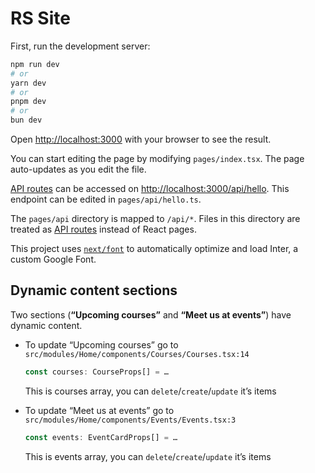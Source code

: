 # RS Site

First, run the development server:

```bash
npm run dev
# or
yarn dev
# or
pnpm dev
# or
bun dev
```

Open [http://localhost:3000](http://localhost:3000) with your browser to see the result.

You can start editing the page by modifying `pages/index.tsx`. The page auto-updates as you edit the file.

[API routes](https://nextjs.org/docs/api-routes/introduction) can be accessed on [http://localhost:3000/api/hello](http://localhost:3000/api/hello). This endpoint can be edited in `pages/api/hello.ts`.

The `pages/api` directory is mapped to `/api/*`. Files in this directory are treated as [API routes](https://nextjs.org/docs/api-routes/introduction) instead of React pages.

This project uses [`next/font`](https://nextjs.org/docs/basic-features/font-optimization) to automatically optimize and load Inter, a custom Google Font.

## Dynamic content sections

Two sections (**“Upcoming courses”** and **“Meet us at events”**) have dynamic content.

- To update “Upcoming courses” go to `src/modules/Home/components/Courses/Courses.tsx:14`

    ```ts
    const courses: CourseProps[] = …
    ```

  This is courses array, you can `delete`/`create`/`update` it’s items

- To update “Meet us at events” go to `src/modules/Home/components/Events/Events.tsx:3`

    ```ts
    const events: EventCardProps[] = …
    ```

    This is events array, you can `delete`/`create`/`update` it’s items
